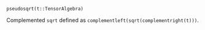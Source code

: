 ```
pseudosqrt(t::TensorAlgebra)
```

Complemented `sqrt` defined as `complementleft(sqrt(complementright(t)))`.
